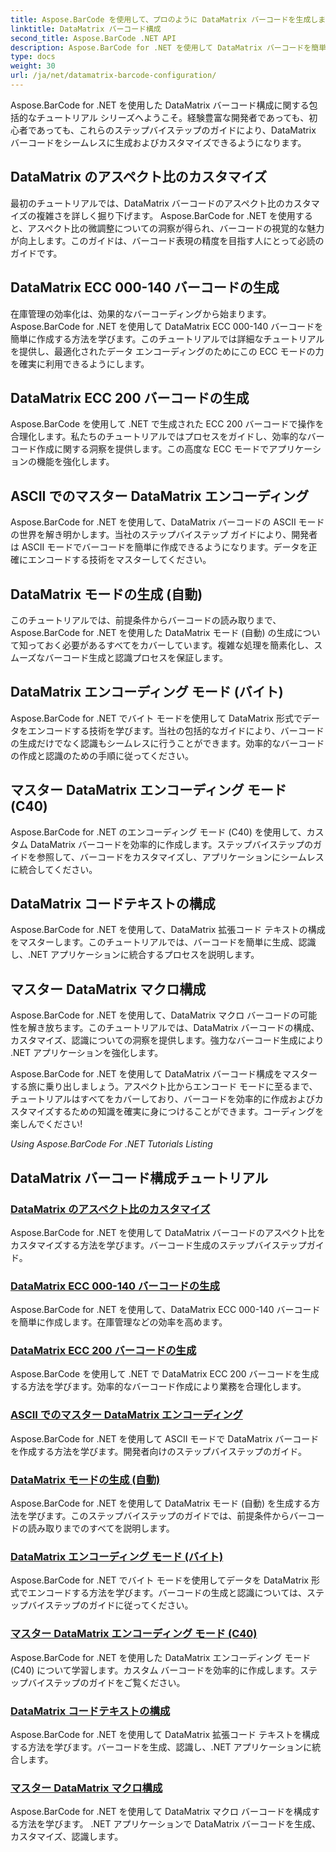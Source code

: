 ```yaml
---
title: Aspose.BarCode を使用して、プロのように DataMatrix バーコードを生成します。
linktitle: DataMatrix バーコード構成
second_title: Aspose.BarCode .NET API
description: Aspose.BarCode for .NET を使用して DataMatrix バーコードを簡単に生成します。アスペクト比、ECC モード、エンコーディングなどをカスタマイズします。バーコード作成の効率を高めます。
type: docs
weight: 30
url: /ja/net/datamatrix-barcode-configuration/
---
```



Aspose.BarCode for .NET を使用した DataMatrix バーコード構成に関する包括的なチュートリアル シリーズへようこそ。経験豊富な開発者であっても、初心者であっても、これらのステップバイステップのガイドにより、DataMatrix バーコードをシームレスに生成およびカスタマイズできるようになります。

## DataMatrix のアスペクト比のカスタマイズ

最初のチュートリアルでは、DataMatrix バーコードのアスペクト比のカスタマイズの複雑さを詳しく掘り下げます。 Aspose.BarCode for .NET を使用すると、アスペクト比の微調整についての洞察が得られ、バーコードの視覚的な魅力が向上します。このガイドは、バーコード表現の精度を目指す人にとって必読のガイドです。

## DataMatrix ECC 000-140 バーコードの生成

在庫管理の効率化は、効果的なバーコーディングから始まります。 Aspose.BarCode for .NET を使用して DataMatrix ECC 000-140 バーコードを簡単に作成する方法を学びます。このチュートリアルでは詳細なチュートリアルを提供し、最適化されたデータ エンコーディングのためにこの ECC モードの力を確実に利用できるようにします。

## DataMatrix ECC 200 バーコードの生成

Aspose.BarCode を使用して .NET で生成された ECC 200 バーコードで操作を合理化します。私たちのチュートリアルではプロセスをガイドし、効率的なバーコード作成に関する洞察を提供します。この高度な ECC モードでアプリケーションの機能を強化します。

## ASCII でのマスター DataMatrix エンコーディング

Aspose.BarCode for .NET を使用して、DataMatrix バーコードの ASCII モードの世界を解き明かします。当社のステップバイステップ ガイドにより、開発者は ASCII モードでバーコードを簡単に作成できるようになります。データを正確にエンコードする技術をマスターしてください。

## DataMatrix モードの生成 (自動)

このチュートリアルでは、前提条件からバーコードの読み取りまで、Aspose.BarCode for .NET を使用した DataMatrix モード (自動) の生成について知っておく必要があるすべてをカバーしています。複雑な処理を簡素化し、スムーズなバーコード生成と認識プロセスを保証します。

## DataMatrix エンコーディング モード (バイト)

Aspose.BarCode for .NET でバイト モードを使用して DataMatrix 形式でデータをエンコードする技術を学びます。当社の包括的なガイドにより、バーコードの生成だけでなく認識もシームレスに行うことができます。効率的なバーコードの作成と認識のための手順に従ってください。

## マスター DataMatrix エンコーディング モード (C40)

Aspose.BarCode for .NET のエンコーディング モード (C40) を使用して、カスタム DataMatrix バーコードを効率的に作成します。ステップバイステップのガイドを参照して、バーコードをカスタマイズし、アプリケーションにシームレスに統合してください。

## DataMatrix コードテキストの構成

Aspose.BarCode for .NET を使用して、DataMatrix 拡張コード テキストの構成をマスターします。このチュートリアルでは、バーコードを簡単に生成、認識し、.NET アプリケーションに統合するプロセスを説明します。

## マスター DataMatrix マクロ構成

Aspose.BarCode for .NET を使用して、DataMatrix マクロ バーコードの可能性を解き放ちます。このチュートリアルでは、DataMatrix バーコードの構成、カスタマイズ、認識についての洞察を提供します。強力なバーコード生成により .NET アプリケーションを強化します。

Aspose.BarCode for .NET を使用して DataMatrix バーコード構成をマスターする旅に乗り出しましょう。アスペクト比からエンコード モードに至るまで、チュートリアルはすべてをカバーしており、バーコードを効率的に作成およびカスタマイズするための知識を確実に身につけることができます。コーディングを楽しんでください!

*Using Aspose.BarCode For .NET Tutorials Listing*
## DataMatrix バーコード構成チュートリアル
### [DataMatrix のアスペクト比のカスタマイズ](./datamatrix-aspect-ratio-customization/)
Aspose.BarCode for .NET を使用して DataMatrix バーコードのアスペクト比をカスタマイズする方法を学びます。バーコード生成のステップバイステップガイド。
### [DataMatrix ECC 000-140 バーコードの生成](./datamatrix-ecc-000-140-configuration/)
Aspose.BarCode for .NET を使用して、DataMatrix ECC 000-140 バーコードを簡単に作成します。在庫管理などの効率を高めます。
### [DataMatrix ECC 200 バーコードの生成](./datamatrix-ecc-200-configuration/)
Aspose.BarCode を使用して .NET で DataMatrix ECC 200 バーコードを生成する方法を学びます。効率的なバーコード作成により業務を合理化します。
### [ASCII でのマスター DataMatrix エンコーディング](./datamatrix-encoding-mode-ascii/)
Aspose.BarCode for .NET を使用して ASCII モードで DataMatrix バーコードを作成する方法を学びます。開発者向けのステップバイステップのガイド。
### [DataMatrix モードの生成 (自動)](./datamatrix-encoding-mode-auto/)
Aspose.BarCode for .NET を使用して DataMatrix モード (自動) を生成する方法を学びます。このステップバイステップのガイドでは、前提条件からバーコードの読み取りまでのすべてを説明します。
### [DataMatrix エンコーディング モード (バイト)](./datamatrix-encoding-mode-bytes/)
Aspose.BarCode for .NET でバイト モードを使用してデータを DataMatrix 形式でエンコードする方法を学びます。バーコードの生成と認識については、ステップバイステップのガイドに従ってください。
### [マスター DataMatrix エンコーディング モード (C40)](./datamatrix-encoding-mode-c40/)
Aspose.BarCode for .NET を使用した DataMatrix エンコーディング モード (C40) について学習します。カスタム バーコードを効率的に作成します。ステップバイステップのガイドをご覧ください。
### [DataMatrix コードテキストの構成](./datamatrix-extended-code-text-configuration/)
Aspose.BarCode for .NET を使用して DataMatrix 拡張コード テキストを構成する方法を学びます。バーコードを生成、認識し、.NET アプリケーションに統合します。
### [マスター DataMatrix マクロ構成](./datamatrix-macro-configuration/)
Aspose.BarCode for .NET を使用して DataMatrix マクロ バーコードを構成する方法を学びます。 .NET アプリケーションで DataMatrix バーコードを生成、カスタマイズ、認識します。
